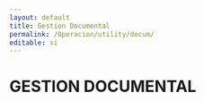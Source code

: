 ```yaml
---
layout: default
title: Gestion Documental
permalink: /Operacion/utility/docum/
editable: si
---
```


# GESTION DOCUMENTAL


